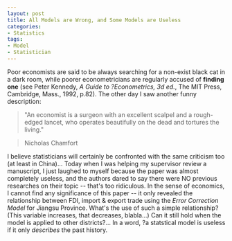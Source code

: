 ```yaml
---
layout: post
title: All Models are Wrong, and Some Models are Useless
categories:
- Statistics
tags:
- Model
- Statistician
---
```


Poor economists are said to be always searching for a non-exist black cat in a dark room, while poorer econometricians are regularly accused of **finding one** (see Peter Kennedy, _A Guide to ?Econometrics, 3d ed._, The MIT Press, Cambridge, Mass., 1992, p.82). The other day I saw another funny description:


> "An economist is a surgeon with an excellent scalpel and a rough-edged lancet, who operates beautifully on the dead and tortures the living."

> 
> Nicholas Chamfort
> 
> 



I believe statisticians will certainly be confronted with the same criticism too (at least in China)... Today when I was helping my supervisor review a manuscript, I just laughed to myself because the paper was almost completely useless, and the authors dared to say there were NO previous researches on their topic -- that's too ridiculous. In the sense of economics, I cannot find any significance of this paper -- it only revealed the relationship between FDI, import & export trade using the _Error Correction Model_ for Jiangsu Province. What's the use of such a simple relationship? (This variable increases, that decreases, blabla...) Can it still hold when the model is applied to other districts?... In a word, ?a statstical model is useless if it only _describes_ the past history.
